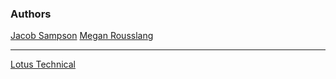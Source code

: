 ### **Authors**
<a href="https://www.github.com/JacobSampson">Jacob Sampson</a>
<a href="https://www.github.com/mmrousslang">Megan Rousslang</a>

---

<a href="https://www.lotustechnical.com">Lotus Technical</a>